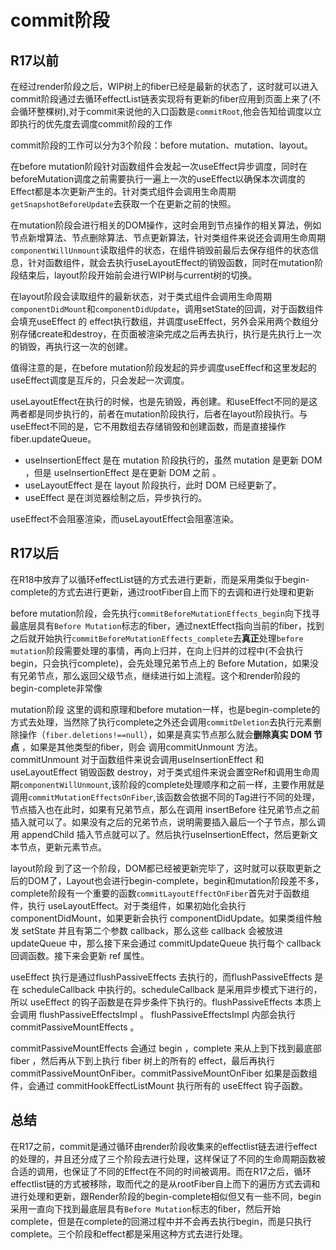 # commit阶段

## R17以前

在经过render阶段之后，WIP树上的fiber已经是最新的状态了，这时就可以进入commit阶段通过去循环effectList链表实现将有更新的fiber应用到页面上来了(不会循环整棵树),对于commit来说他的入口函数是`commitRoot`,他会告知给调度以立即执行的优先度去调度commit阶段的工作

commit阶段的工作可以分为3个阶段：before mutation、mutation、layout。

在before mutation阶段针对函数组件会发起一次useEffect异步调度，同时在beforeMutation调度之前需要执行一遍上一次的useEffect以确保本次调度的Effect都是本次更新产生的。针对类式组件会调用生命周期`getSnapshotBeforeUpdate`去获取一个在更新之前的快照。

在mutation阶段会进行相关的DOM操作，这时会用到节点操作的相关算法，例如节点新增算法、节点删除算法、节点更新算法，针对类组件来说还会调用生命周期`componentWillUnmount`读取组件的状态，在组件销毁前最后去保存组件的状态信息，针对函数组件，就会去执行useLayoutEffect的销毁函数，同时在mutation阶段结束后，layout阶段开始前会进行WIP树与current树的切换。

在layout阶段会读取组件的最新状态，对于类式组件会调用生命周期`componentDidMount`和`componentDidUpdate`，调用setState的回调，对于函数组件会填充useEffect 的 effect执行数组，并调度useEffect，另外会采用两个数组分别存储create和destroy，在页面被渲染完成之后再去执行，执行是先执行上一次的销毁，再执行这一次的创建。

值得注意的是，在before mutation阶段发起的异步调度useEffecf和这里发起的useEffect调度是互斥的，只会发起一次调度。

useLayoutEffect在执行的时候，也是先销毁，再创建。和useEffect不同的是这两者都是同步执行的，前者在mutation阶段执行，后者在layout阶段执行。与useEffect不同的是，它不用数组去存储销毁和创建函数，而是直接操作fiber.updateQueue。

-   useInsertionEffect 是在 mutation 阶段执行的，虽然 mutation 是更新 DOM ，但是 useInsertionEffect 是在更新 DOM 之前 。
-   useLayoutEffect 是在 layout 阶段执行，此时 DOM 已经更新了。
-   useEffect 是在浏览器绘制之后，异步执行的。

useEffect不会阻塞渲染，而useLayoutEffect会阻塞渲染。

## R17以后

在R18中放弃了以循环effectList链的方式去进行更新，而是采用类似于begin-complete的方式去进行更新，通过rootFiber自上而下的去调和进行处理和更新

before mutation阶段，会先执行`commitBeforeMutationEffects_begin`向下找寻最底层具有`Before Mutation`标志的fiber，通过nextEffect指向当前的fiber，找到之后就开始执行`commitBeforeMutationEffects_complete`去**真正**处理`before mutation`阶段需要处理的事情，再向上归并，在向上归并的过程中(不会执行begin，只会执行complete)，会先处理兄弟节点上的 Before Mutation，如果没有兄弟节点，那么返回父级节点，继续进行如上流程。这个和render阶段的begin-complete非常像

mutation阶段 这里的调和原理和before mutation一样，也是begin-complete的方式去处理，当然除了执行complete之外还会调用`commitDeletion`去执行元素删除操作（`fiber.deletions!==null`），如果是真实节点那么就会**删除真实 DOM 节点** ，如果是其他类型的fiber，则会 调用commitUnmount 方法。commitUnmount 对于函数组件来说会调用useInsertionEffect 和 useLayoutEffect 销毁函数 destroy，对于类式组件来说会置空Ref和调用生命周期`componentWillUnmount`,该阶段的complete处理顺序和之前一样，主要作用就是调用`commitMutationEffectsOnFiber`,该函数会依据不同的Tag进行不同的处理，节点插入也在此时，如果有兄弟节点，那么在调用 insertBefore 往兄弟节点之前插入就可以了。如果没有之后的兄弟节点，说明需要插入最后一个子节点，那么调用 appendChild 插入节点就可以了。然后执行useInsertionEffect，然后更新文本节点，更新元素节点。

layout阶段 到了这一个阶段，DOM都已经被更新完毕了，这时就可以获取更新之后的DOM了，Layout也会进行begin-complete，begin和mutation阶段差不多，complete阶段有一个重要的函数`commitLayoutEffectOnFiber`首先对于函数组件，执行 useLayoutEffect。对于类组件，如果初始化会执行 componentDidMount，如果更新会执行 componentDidUpdate。如果类组件触发 setState 并且有第二个参数 callback，那么这些 callback 会被放进 updateQueue 中，那么接下来会通过 commitUpdateQueue 执行每个 callback 回调函数。接下来会更新 ref 属性。

useEffect 执行是通过flushPassiveEffects 去执行的，而flushPassiveEffects 是在 scheduleCallback 中执行的。scheduleCallback 是采用异步模式下进行的，所以 useEffect 的钩子函数是在异步条件下执行的。flushPassiveEffects 本质上会调用 flushPassiveEffectsImpl 。 flushPassiveEffectsImpl 内部会执行 commitPassiveMountEffects 。

commitPassiveMountEffects 会通过 begin ，complete 来从上到下找到最底部 fiber ，然后再从下到上执行 fiber 树上的所有的 effect，最后再执行 commitPassiveMountOnFiber。commitPassiveMountOnFiber 如果是函数组件，会通过 commitHookEffectListMount 执行所有的 useEffect 钩子函数。

## 总结

在R17之前，commit是通过循环由render阶段收集来的effectlist链去进行effect的处理的，并且还分成了三个阶段去进行处理，这样保证了不同的生命周期函数被合适的调用，也保证了不同的Effect在不同的时间被调用。而在R17之后，循环effectlist链的方式被移除，取而代之的是从rootFiber自上而下的遍历方式去调和进行处理和更新，跟Render阶段的begin-complete相似但又有一些不同，begin采用一直向下找到最底层具有`Before Mutation`标志的fiber，然后开始complete，但是在complete的回溯过程中并不会再去执行begin，而是只执行complete。三个阶段和effect都是采用这种方式去进行处理。
